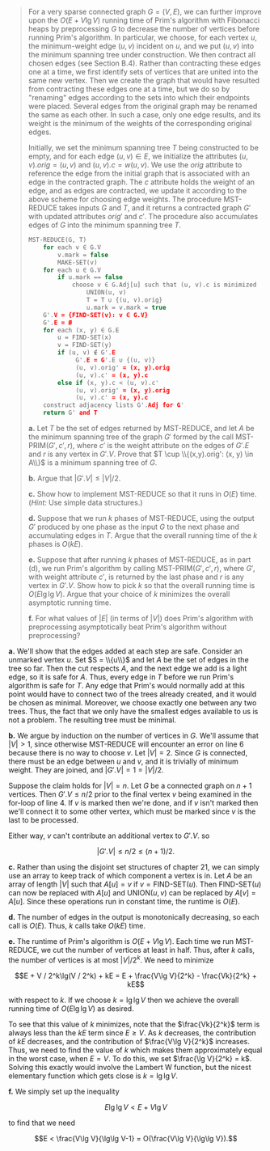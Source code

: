 > For a very sparse connected graph $G = (V, E)$, we can further improve upon the $O(E + V\lg V)$ running time of Prim's algorithm with Fibonacci heaps by preprocessing $G$ to decrease the number of vertices before running Prim's algorithm. In particular, we choose, for each vertex $u$, the minimum-weight edge $(u, v)$ incident on $u$, and we put $(u, v)$ into the minimum spanning tree under construction. We then contract all chosen edges (see Section B.4). Rather than contracting these edges one at a time, we first identify sets of vertices that are united into the same new vertex. Then we create the graph that would have resulted from contracting these edges one at a time, but we do so by "renaming" edges according to the sets into which their endpoints were placed. Several edges from the original graph may be renamed the same as each other. In such a case, only one edge results, and its weight is the minimum of the weights of the corresponding original edges.
>
> Initially, we set the minimum spanning tree $T$ being constructed to be empty, and for each edge $(u, v) \in E$, we initialize the attributes $(u, v).orig = (u, v)$ and $(u, v).c = w(u, v)$. We use the $orig$ attribute to reference the edge from the initial graph that is associated with an edge in the contracted graph. The $c$ attribute holds the weight of an edge, and as edges are contracted, we update it according to the above scheme for choosing edge weights. The procedure $\text{MST-REDUCE}$ takes inputs $G$ and $T$, and it returns a contracted graph $G'$ with updated attributes $orig'$ and $c'$. The procedure also accumulates edges of $G$ into the minimum spanning tree $T$.
>
> ```cpp
> MST-REDUCE(G, T)
>     for each v ∈ G.V
>         v.mark = false
>         MAKE-SET(v)
>     for each u ∈ G.V
>         if u.mark == false
>             choose v ∈ G.Adj[u] such that (u, v).c is minimized
>                 UNION(u, v)
>                 T = T ∪ {(u, v).orig}
>                 u.mark = v.mark = true
>     G'.V = {FIND-SET(v): v ∈ G.V}
>     G'.E = Ø
>     for each (x, y) ∈ G.E
>         u = FIND-SET(x)
>         v = FIND-SET(y)
>         if (u, v) ∉ G'.E
>              G'.E = G'.E ∪ {(u, v)}
>              (u, v).orig' = (x, y).orig
>              (u, v).c' = (x, y).c
>         else if (x, y).c < (u, v).c'
>              (u, v).orig' = (x, y).orig
>              (u, v).c' = (x, y).c
>     construct adjacency lists G'.Adj for G'
>     return G' and T
> ```
>
> **a.** Let $T$ be the set of edges returned by $\text{MST-REDUCE}$, and let $A$ be the minimum spanning tree of the graph $G'$ formed by the call $\text{MST-PRIM}(G', c', r)$, where $c'$ is the weight attribute on the edges of $G'.E$ and $r$ is any vertex in $G'.V$. Prove that $T \cup \\{(x,y).orig': (x, y) \in A\\}$ is a minimum spanning tree of $G$.
>
> **b.** Argue that $|G'.V| \le |V| / 2$.
>
> **c.** Show how to implement $\text{MST-REDUCE}$ so that it runs in $O(E)$ time. ($\textit{Hint:}$ Use simple data structures.)
>
> **d.** Suppose that we run $k$ phases of $\text{MST-REDUCE}$, using the output $G'$ produced by one phase as the input $G$ to the next phase and accumulating edges in $T$. Argue that the overall running time of the $k$ phases is $O(kE)$.
>
> **e.** Suppose that after running $k$ phases of $\text{MST-REDUCE}$, as in part (d), we run Prim's algorithm by calling $\text{MST-PRIM}(G', c', r)$, where $G'$, with weight attribute $c'$, is returned by the last phase and $r$ is any vertex in $G'.V$. Show how to pick $k$ so that the overall running time is $O(E\lg\lg V)$. Argue that your choice of $k$ minimizes the overall asymptotic running time.
>
> **f.** For what values of $|E|$ (in terms of $|V|$) does Prim's algorithm with preprocessing asymptotically beat Prim's algorithm without preprocessing?

**a.** We'll show that the edges added at each step are safe. Consider an unmarked vertex $u$. Set $S = \\{u\\}$ and let $A$ be the set of edges in the tree so far. Then the cut respects $A$, and the next edge we add is a light edge, so it is safe for $A$. Thus, every edge in $T$ before we run Prim's algorithm is safe for $T$. Any edge that Prim's would normally add at this point would have to connect two of the trees already created, and it would be chosen as minimal. Moreover, we choose exactly one between any two trees. Thus, the fact that we only have the smallest edges available to us is not a problem. The resulting tree must be minimal.

**b.** We argue by induction on the number of vertices in $G$. We'll assume that $|V| > 1$, since otherwise $\text{MST-REDUCE}$ will encounter an error on line 6 because there is no way to choose $v$. Let $|V| = 2$. Since $G$ is connected, there must be an edge between $u$ and $v$, and it is trivially of minimum weight. They are joined, and $|G'.V| = 1 = |V| / 2$.

Suppose the claim holds for $|V| = n$. Let $G$ be a connected graph on $n + 1$ vertices. Then $G'.V \le n / 2$ prior to the final vertex $v$ being examined in the for-loop of line 4. If $v$ is marked then we're done, and if $v$ isn't marked then we'll connect it to some other vertex, which must be marked since $v$ is the last to be processed.

Either way, $v$ can't contribute an additional vertex to $G'.V$. so

$$|G'.V| \le n / 2 \le (n + 1) / 2.$$

**c.** Rather than using the disjoint set structures of chapter 21, we can simply use an array to keep track of which component a vertex is in. Let $A$ be an array of length $|V|$ such that $A[u] = v$ if $v = \text{FIND-SET}(u)$. Then $\text{FIND-SET}(u)$ can now be replaced with $A[u]$ and $\text{UNION}(u, v)$ can be replaced by $A[v] = A[u]$. Since these operations run in constant time, the runtime is $O(E)$.

**d.** The number of edges in the output is monotonically decreasing, so each call is $O(E)$. Thus, $k$ calls take $O(kE)$ time.

**e.** The runtime of Prim's algorithm is $O(E + V\lg V)$. Each time we run $\text{MST-REDUCE}$, we cut the number of vertices at least in half. Thus, after $k$ calls, the number of vertices is at most $|V| / 2^k$. We need to minimize

$$E + V / 2^k\lg(V / 2^k) + kE = E + \frac{V\lg V}{2^k} - \frac{Vk}{2^k} + kE$$

with respect to $k$. If we choose $k = \lg\lg V$ then we achieve the overall running time of $O(E\lg\lg V)$ as desired.

To see that this value of $k$ minimizes, note that the $\frac{Vk}{2^k}$ term is always less than the $kE$ term since $E \ge V$. As $k$ decreases, the contribution of $kE$ decreases, and the contribution of $\frac{V\lg V}{2^k}$ increases. Thus, we need to find the value of $k$ which makes them approximately equal in the worst case, when $E = V$. To do this, we set $\frac{\lg V}{2^k} = k$. Solving this exactly would involve the Lambert W function, but the nicest elementary function which gets close is $k = \lg\lg V$.

**f.** We simply set up the inequality

$$E\lg\lg V < E + V\lg V$$

to find that we need

$$E < \frac{V\lg V}{\lg\lg V-1} = O(\frac{V\lg V}{\lg\lg V}).$$
